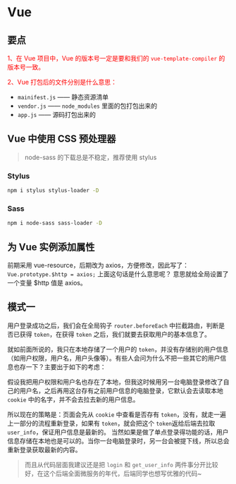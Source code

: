 # Vue

## 要点
<font color="red">1、在 Vue 项目中，Vue 的版本号一定是要和我们的 `vue-template-compiler` 的版本号一致。</font>

<font color="red">2、Vue 打包后的文件分别是什么意思：</font>
- `mainifest.js`  ——  静态资源清单
- `vendor.js`  —— `node_modules` 里面的包打包出来的
- `app.js` —— 源码打包出来的

## Vue 中使用 CSS 预处理器

> node-sass 的下载总是不稳定，推荐使用 stylus


### Stylus
``` bash
npm i stylus stylus-loader -D
```

### Sass
``` bash
npm i node-sass sass-loader -D
```


## 为 Vue 实例添加属性

前期采用 vue-resource，后期改为 axios，方便修改，因此写了： `Vue.prototype.$http = axios;`
上面这句话是什么意思呢？
意思就给全局设置了一个变量 $http 值是 axios。

## 模式一

用户登录成功之后，我们会在全局钩子 `router.beforeEach` 中拦截路由，判断是否已获得 `token`，在获得 `token` 之后，我们就要去获取用户的基本信息了。

就如前面所说的，我只在本地存储了一个用户的 `token`，并没有存储别的用户信息（如用户权限，用户名，用户头像等）。有些人会问为什么不把一些其它的用户信息也存一下？主要出于如下的考虑：

假设我把用户权限和用户名也存在了本地，但我这时候用另一台电脑登录修改了自己的用户名，之后再用这台存有之前用户信息的电脑登录，它默认会去读取本地 `cookie` 中的名字，并不会去拉去新的用户信息。

所以现在的策略是：页面会先从 `cookie` 中查看是否存有 `token`，没有，就走一遍上一部分的流程重新登录，如果有 `token`，就会把这个 `token`返给后端去拉取 `user_info`，保证用户信息是最新的。
当然如果是做了单点登录得功能的话，用户信息存储在本地也是可以的。当你一台电脑登录时，另一台会被提下线，所以总会重新登录获取最新的内容。

> 而且从代码层面我建议还是把 `login` 和 `get_user_info` 两件事分开比较好，在这个后端全面微服务的年代，后端同学也想写优雅的代码~